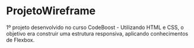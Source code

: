 # ProjetoWireframe
1º projeto desenvolvido no curso CodeBoost - Utilizando HTML e CSS, o objetivo era construir uma estrutura responsiva, aplicando conhecimentos de Flexbox. 
